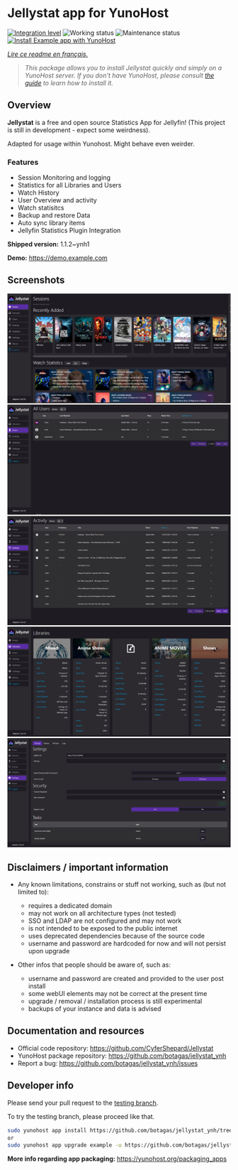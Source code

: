 # Jellystat app for YunoHost

[![Integration level](https://dash.yunohost.org/integration/example.svg)](https://dash.yunohost.org/appci/app/jellystat) ![Working status](https://ci-apps.yunohost.org/ci/badges/example.status.svg) ![Maintenance status](https://ci-apps.yunohost.org/ci/badges/jellystat.maintain.svg)  
[![Install Example app with YunoHost](https://install-app.yunohost.org/install-with-yunohost.svg)](https://install-app.yunohost.org/?app=jellystat)

*[Lire ce readme en français.](./README_fr.md)*

> *This package allows you to install Jellystat quickly and simply on a YunoHost server.
If you don't have YunoHost, please consult [the guide](https://yunohost.org/#/install) to learn how to install it.*

## Overview

**Jellystat** is a free and open source Statistics App for Jellyfin! (This project is still in development - expect some weirdness).

Adapted for usage within Yunohost. Might behave even weirder.

### Features

- Session Monitoring and logging
- Statistics for all Libraries and Users
- Watch History
- User Overview and activity
- Watch statisitcs
- Backup and restore Data
- Auto sync library items
- Jellyfin Statistics Plugin Integration


**Shipped version:** 1.1.2~ynh1

**Demo:** https://demo.example.com

## Screenshots

![Home](/doc/screenshots/Home.PNG)
![Users](/doc/screenshots/Users.PNG)
![Activity](/doc/screenshots/Activity.PNG)
![Libraries](/doc/screenshots/Libraries.PNG)
![Settings](/doc/screenshots/settings.PNG)

## Disclaimers / important information

* Any known limitations, constrains or stuff not working, such as (but not limited to):
    * requires a dedicated domain
    * may not work on all architecture types (not tested)
    * SSO and LDAP are not configured and may not work
    * is not intended to be exposed to the public internet
    * uses deprecated dependencies because of the source code
    * username and password are hardcoded for now and will not persist upon upgrade

* Other infos that people should be aware of, such as:
    * username and password are created and provided to the user post install
    * some webUI elements may not be correct at the present time
    * upgrade / removal / installation process is still experimental
    * backups of your instance and data is advised

## Documentation and resources

* Official code repository: <https://github.com/CyferShepard/Jellystat>
* YunoHost package repository: <https://github.com/botagas/jellystat_ynh>
* Report a bug: <https://github.com/botagas/jellystat_ynh/issues>

## Developer info

Please send your pull request to the [testing branch](https://github.com/botagas/jellystat_ynh/tree/testing).

To try the testing branch, please proceed like that.

``` bash
sudo yunohost app install https://github.com/botagas/jellystat_ynh/tree/testing --debug
or
sudo yunohost app upgrade example -u https://github.com/botagas/jellystat_ynh/tree/testing --debug
```

**More info regarding app packaging:** <https://yunohost.org/packaging_apps>
